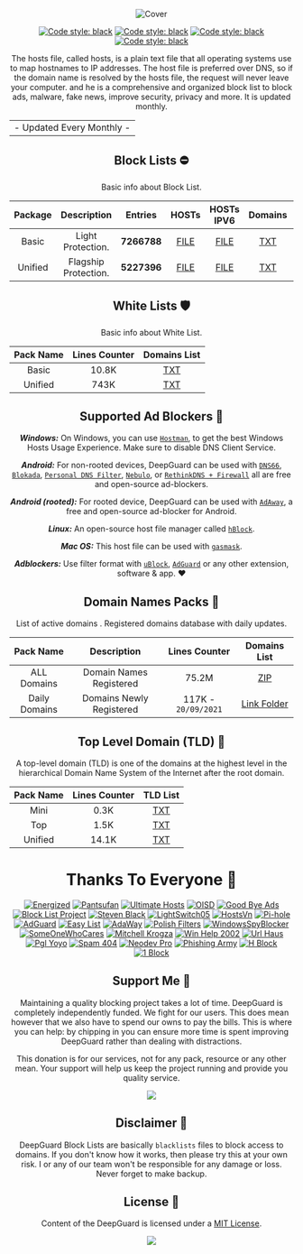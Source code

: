   <div align="center">

 ![Cover](https://github.com/VenexGit/LOGOs-PROJECTs/raw/main/68747470733a2f2f656e657267697a65642e70726f2f617373-svg%20(3).png)
</div>

 <div align="center">

 <a href="https://github.com/VenexGit/DeepGuard"><img alt="Code style: black" src="https://img.shields.io/badge/Version-1.1-blue.svg"></a>
<a href="https://github.com/VenexGit/DeepGuard"><img alt="Code style: black" src="https://img.shields.io/badge/Update-Sep 20, 2021-orange.svg"></a>
<a href="https://github.com/VenexGit/DeepGuard"><img alt="Code style: black" src="https://img.shields.io/badge/Status-Officiel-scarlet.svg"></a>
<a href="https://github.com/VenexGit/DeepGuard/blob/main/LICENSE"><img alt="Code style: black" src="https://img.shields.io/badge/License-MIT-red.svg"></a>
  
The hosts file, called hosts, is a plain text file that all operating systems use to map hostnames to IP addresses. The host file is preferred over DNS, so if the domain name is resolved by the hosts file, the request will never leave your computer. and he is a comprehensive and organized block list to block ads, malware, fake news, improve security, privacy and more. It is updated monthly.

<table>
<tr>
<td>
 - Updated Every Monthly -
</td>
</tr>
</table>

##  Block Lists ​⛔️

Basic info about Block List.

Package | Description | Entries | HOSTs | HOSTs IPV6 | Domains| Compressed | Magisk | RPZ | DNSMasq | DNSMasq IPV6 | Unbound | One Line |
:-----------:|:-----------:|:-------:|:---:|:---:|:------:|:----------:|:------:|:---:|:-------:|:------------:|:------:|:------:|
Basic | Light Protection. | **7266788** | [FILE](https://raw.githubusercontent.com/EnergizedProtection/EnergizedHosts/master/EnergizedAd/energized/EnergizedAd.txt)  | [FILE](https://raw.githubusercontent.com/EnergizedProtection/EnergizedHosts/master/EnergizedAd/energized/EnergizedAd-domains.txt) | [TXT](https://raw.githubusercontent.com/EnergizedProtection/EnergizedHosts/master/EnergizedAd/energized/EnergizedAd.zip)  | [ZIP](https://raw.githubusercontent.com/EnergizedProtection/EnergizedHosts/master/EnergizedAd/energized/EnergizedAd_Android.zip)  | [MAGISK](https://raw.githubusercontent.com/EnergizedProtection/EnergizedHosts/master/EnergizedAd/energized/EnergizedAd_Magisk.zip) | [RPZ](https://raw.githubusercontent.com/EnergizedProtection/EnergizedHosts/master/EnergizedAd/energized/EnergizedAd_Windows.zip)  | [CONF](https://raw.githubusercontent.com/EnergizedProtection/EnergizedHosts/master/EnergizedAd/energized/EnergizedAd.conf)  | [CONF IPV6](https://raw.githubusercontent.com/EnergizedProtection/EnergizedHosts/master/EnergizedAd/energized/EnergizedAd-ipv6.conf)  | [CONF](https://raw.githubusercontent.com/EnergizedProtection/EnergizedHosts/master/EnergizedAd/energized/EnergizedAd-unbound.conf) | [TXT](https://raw.githubusercontent.com/EnergizedProtection/EnergizedHosts/master/EnergizedAd/energized/EnergizedAd.txt)  |
Unified | Flagship Protection. | **5227396** | [FILE](https://raw.githubusercontent.com/EnergizedProtection/EnergizedHosts/master/EnergizedMalware/energized/EnergizedMalware.txt)  | [FILE](https://raw.githubusercontent.com/EnergizedProtection/EnergizedHosts/master/EnergizedMalware/energized/EnergizedMalware-domains.txt)  | [TXT](https://raw.githubusercontent.com/EnergizedProtection/EnergizedHosts/master/EnergizedMalware/energized/EnergizedMalware.zip)  | [ZIP](https://raw.githubusercontent.com/EnergizedProtection/EnergizedHosts/master/EnergizedMalware/energized/EnergizedMalware_Android.zip)  | [MAGISK](https://raw.githubusercontent.com/EnergizedProtection/EnergizedHosts/master/EnergizedMalware/energized/EnergizedMalware_Magisk.zip)  | [RPZ](https://raw.githubusercontent.com/EnergizedProtection/EnergizedHosts/master/EnergizedMalware/energized/EnergizedMalware_Windows.zip)  | [CONF](https://raw.githubusercontent.com/EnergizedProtection/EnergizedHosts/master/EnergizedMalware/energized/EnergizedMalware.conf)  | [CONF IPV6](https://raw.githubusercontent.com/EnergizedProtection/EnergizedHosts/master/EnergizedMalware/energized/EnergizedMalware-ipv6.conf)  | [CONF](https://raw.githubusercontent.com/EnergizedProtection/EnergizedHosts/master/EnergizedMalware/energized/EnergizedMalware-unbound.conf) | [TXT](https://raw.githubusercontent.com/EnergizedProtection/EnergizedHosts/master/EnergizedAd/energized/EnergizedAd.txt)  |


##  White Lists   🛡

Basic info about White List.

| Pack Name | Lines Counter | Domains List |
|:---------:|:-------------:|:-----------:|
Basic | 10.8K | [TXT](https://github.com/VenexGit/DeepGuard/blob/main/1%20-%20White%20List/Basic.txt) |
Unified | 743K | [TXT](https://github.com/VenexGit/DeepGuard/blob/main/1%20-%20White%20List/Unified.txt) |


## Supported Ad Blockers 📌

***Windows:*** On Windows, you can use [`Hostman`](http://www.abelhadigital.com/hostsman/), to get the best Windows Hosts Usage Experience. Make sure to disable DNS Client Service.       
     
***Android:*** For non-rooted devices, DeepGuard can be used with [`DNS66`](https://f-droid.org/en/packages/org.jak_linux.dns66/), [`Blokada`](https://f-droid.org/en/packages/org.blokada.alarm/), [`Personal DNS Filter`](https://www.zenz-solutions.de/personaldnsfilter/), [`Nebulo`](https://github.com/Ch4t4r/Nebulo), or [`RethinkDNS + Firewall`](https://github.com/celzero/rethink-app) all are free and open-source ad-blockers.     
     
***Android (rooted):*** For rooted device, DeepGuard can be used with [`AdAway`](https://f-droid.org/en/packages/org.adaway/), a free and open-source ad-blocker for Android.    
     
***Linux:*** An open-source host file manager called [`hBlock`](https://github.com/hectorm/hBlock).   
       
***Mac OS:*** This host file can be used with [`gasmask`](https://github.com/2ndalpha/gasmask).    
   
***Adblockers:*** Use filter format with [`uBlock`](https://github.com/gorhill/uBlock), [`AdGuard`](https://adguard.com/en/welcome.html) or any other extension, software & app. ♥️

## Domain Names Packs 🔗​
  
  List of active domains . Registered domains database with daily updates.

| Pack Name | Description |Lines Counter | Domains List |
|:---------:|:-----------:|:------------:|:-----------:|
ALL Domains | Domain Names Registered | 75.2M | [ZIP](https://github.com/VenexGit/DeepGuard/releases/download/Domains-Registered/Domains.zip)  |
Daily Domains | Domains Newly Registered | 117K - `20/09/2021` | [Link Folder](https://github.com/VenexGit/DeepGuard/tree/main/2%20-%20Domains%20Registered)  |

## Top Level Domain (TLD) 🔗

A top-level domain (TLD) is one of the domains at the highest level in the hierarchical Domain Name System of the Internet after the root domain.

| Pack Name | Lines Counter | TLD List |
|:---------:|:-------------:|:--------:|
Mini | 0.3K | [TXT](https://github.com/VenexGit/DeepGuard/blob/main/3%20-%20TLDs/Mini.List)  |
Top | 1.5K | [TXT](https://github.com/VenexGit/DeepGuard/blob/main/3%20-%20TLDs/Top.List)  |
Unified | 14.1K | [TXT](https://github.com/VenexGit/DeepGuard/blob/main/3%20-%20TLDs/Unified.List)  |

# Thanks To Everyone 📌

[<img alt="Energized" src="https://img.shields.io/badge/-Energized-ffcc00?style=flat-square&logo=pytorchlightning&logoColor=black" />](https://github.com/EnergizedProtection/block) 
[<img alt="Pantsufan" src="https://img.shields.io/badge/-Pant Sufan-008e82?style=flat-square&logo=magisk&logoColor=white" />](https://github.com/pantsufan/Magisk-Ad-Blocking-Module) 
[<img alt="Ultimate Hosts" src="https://img.shields.io/badge/-Ultimate Hosts BlackList-ed7926?style=flat-square&logo=mediafire&logoColor=black" />](https://github.com/Ultimate-Hosts-Blacklist/Ultimate.Hosts.Blacklist) 
[<img alt="OISD" src="https://img.shields.io/badge/-OISD-134e9b?style=flat-square&logo=redhat&logoColor=white" />](https://oisd.nl)
[<img alt="Good Bye Ads" src="https://img.shields.io/badge/-Good Bye Ads-810000?style=flat-square&logo=gnuprivacyguard&logoColor=white" />](https://github.com/jerryn70/GoodbyeAds) 
[<img alt="Block List Project" src="https://img.shields.io/badge/-Block List Project-61dafb?style=flat-square&logo=codeproject&logoColor=black" />](https://github.com/blocklistproject/Lists)
[<img alt="Steven Black" src="https://img.shields.io/badge/-Steven Black-4b32c3?style=flat-square&logo=handshake_protocol&logoColor=white" />](https://github.com/StevenBlack/hosts)
[<img alt="LightSwitch05" src="https://img.shields.io/badge/-Light Switch 05-cb3837?style=flat-square&logo=drupal&logoColor=white" />](https://github.com/lightswitch05/hosts)
[<img alt="HostsVn" src="https://img.shields.io/badge/-HostsVn-43853d?style=flat-square&logo=hackaday&logoColor=white" />](https://github.com/bigdargon/hostsVN)
[<img alt="Pi-hole" src="https://img.shields.io/badge/-Pihole-c9c9c9?style=flat-square&logo=pihole&logoColor=black" />](https://pi-hole.net)
[<img alt="AdGuard" src="https://img.shields.io/badge/-AdGuard-3da610?style=flat-square&logo=adguard&logoColor=white" />](https://github.com/AdguardTeam/AdguardFilters)
[<img alt="Easy List" src="https://img.shields.io/badge/-Easy List-007acc?style=flat-square&logo=curl&logoColor=white" />](https://github.com/easylist/easylist)
[<img alt="AdaWay" src="https://img.shields.io/badge/-AdaWay-690606?style=flat-square&logo=adblock&logoColor=white" />](https://adaway.org)
[<img alt="Polish Filters" src="https://img.shields.io/badge/-Polish Filters-794141?style=flat-square&logo=minutemailer&logoColor=white" />](https://github.com/MajkiIT/polish-ads-filter)
[<img alt="WindowsSpyBlocker" src="https://img.shields.io/badge/-Windows Spy Blocker-2496ed?style=flat-square&logo=adblockplus&logoColor=white" />](https://github.com/crazy-max/WindowsSpyBlocker)
[<img alt="SomeOneWhoCares" src="https://img.shields.io/badge/-Some One Who Cares-e34f26?style=flat-square&logo=momenteo&logoColor=white" />](https://someonewhocares.org/hosts)
[<img alt="Mitchell Krogza" src="https://img.shields.io/badge/-Mitchell Krogza-bbbdf6?style=flat-square&logo=wireguard&logoColor=black" />](https://github.com/mitchellkrogza/The-Big-List-of-Hacked-Malware-Web-Sites)
[<img alt="Win Help 2002" src="https://img.shields.io/badge/-Win Help 2002-d4d2b3?style=flat-square&logo=starship&logoColor=black" />](https://winhelp2002.mvps.org)
[<img alt="Url Haus" src="https://img.shields.io/badge/-Url Haus-c92a5a?style=flat-square&logo=fastapi&logoColor=white" />](https://urlhaus.abuse.ch)
[<img alt="Pgl Yoyo" src="https://img.shields.io/badge/-Pgl Yoyo-9683d3?style=flat-square&logo=postmates&logoColor=white" />](https://pgl.yoyo.org)
[<img alt="Spam 404" src="https://img.shields.io/badge/-Spam 404-2a9784?style=flat-square&logo=phabricator&logoColor=white" />](https://github.com/Spam404/lists)
[<img alt="Neodev Pro" src="https://img.shields.io/badge/-Neodev Pro-8a3b82?style=flat-square&logo=pandas&logoColor=white" />](https://github.com/neodevpro/neodevhost)
[<img alt="Phishing Army" src="https://img.shields.io/badge/-Phishing Army-25f9f1?style=flat-square&logo=vapor&logoColor=black" />](https://phishing.army)
[<img alt="H Block" src="https://img.shields.io/badge/-Hblock-d64612?style=flat-square&logo=wwise&logoColor=white" />](https://github.com/hectorm/hblock)
[<img alt="1 Block" src="https://img.shields.io/badge/-1Block-0b9198?style=flat-square&logo=stackbit&logoColor=white" />](https://github.com/badmojr/1Hosts)

## Support Me 📌

Maintaining a quality blocking project takes a lot of time. DeepGuard is completely independently funded. We fight for our users. This does mean
however that we also have to spend our owns to pay the bills. This is where you can help: by chipping in you can ensure more time is spent improving DeepGuard rather than dealing with distractions.

This donation is for our services, not for any pack, resource or any other mean. Your support will help us keep the project running and provide you quality service. 

<a href="https://paypal.me/WizVenex" target="_blank"><img src="https://img.shields.io/badge/PAYPAL-NOW--ACCEPTING-blue?logo=paypal&logoColor=white&style=for-the-badge"></a>


## Disclaimer 📌

DeepGuard Block Lists are basically `blacklists` files to block access to domains. If you don't know how it works, then please try this at your own risk. I or any of our team won't be responsible for any damage or loss. Never forget to make backup.

## License 📌

Content of the DeepGuard is licensed under a [MIT License](https://github.com/VenexGit/DeepGuard/blob/main/LICENSE).

<p align="center"><a href="https://github.com/VenexGit" target="_blank"><img src="https://img.shields.io/badge/ＶＥＮＥＸ-新 ドラゴン-7580f7.svg?longCache=true&style=flat-square"></a><p>
